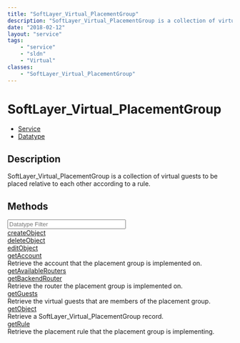 ```yaml
---
title: "SoftLayer_Virtual_PlacementGroup"
description: "SoftLayer_Virtual_PlacementGroup is a collection of virtual guests to be placed relative to each other according to a ru... "
date: "2018-02-12"
layout: "service"
tags:
    - "service"
    - "sldn"
    - "Virtual"
classes:
    - "SoftLayer_Virtual_PlacementGroup"
---
```

# SoftLayer_Virtual_PlacementGroup
<div id='service-datatype'>
    <ul id='sldn-reference-tabs'>
    <li id='service'> <a href='/reference/services/SoftLayer_Virtual_PlacementGroup' >Service</a></li>    <li id='datatype'> <a href='/reference/datatypes/SoftLayer_Virtual_PlacementGroup' >Datatype</a></li>
    </ul>
</div>

## Description
SoftLayer_Virtual_PlacementGroup is a collection of virtual guests to be placed relative to each other according to a rule. 



        
<div id="properties" class="content">
    <h2>Methods</h2>
    <div class="view-filters">
        <div class="clearfix">
            <div class="search-input-box">
                <input placeholder="Datatype Filter" onkeyup="titleSearch(inputId='edit-combine', divId='method-div', elementClass='method-row')" 
                    type="text" id="edit-combine" value="" size="30" maxlength="128" class="form-text">
            </div>
        </div>
    </div>
    <div id="method-div">
            <div class="method-row">
                        <span class='view-field-title'><a href='/reference/services/SoftLayer_Virtual_PlacementGroup/createObject'> createObject</a> </span>
            <div class='views-field-body'></div>
        </div>
            <div class="method-row">
                        <span class='view-field-title'><a href='/reference/services/SoftLayer_Virtual_PlacementGroup/deleteObject'> deleteObject</a> </span>
            <div class='views-field-body'></div>
        </div>
            <div class="method-row">
                        <span class='view-field-title'><a href='/reference/services/SoftLayer_Virtual_PlacementGroup/editObject'> editObject</a> </span>
            <div class='views-field-body'></div>
        </div>
            <div class="method-row">
                        <span class='view-field-title'><a href='/reference/services/SoftLayer_Virtual_PlacementGroup/getAccount'> getAccount</a> </span>
            <div class='views-field-body'>Retrieve the account that the placement group is implemented on.</div>
        </div>
            <div class="method-row">
                        <span class='view-field-title'><a href='/reference/services/SoftLayer_Virtual_PlacementGroup/getAvailableRouters'> getAvailableRouters</a> </span>
            <div class='views-field-body'></div>
        </div>
            <div class="method-row">
                        <span class='view-field-title'><a href='/reference/services/SoftLayer_Virtual_PlacementGroup/getBackendRouter'> getBackendRouter</a> </span>
            <div class='views-field-body'>Retrieve the router the placement group is implemented on.</div>
        </div>
            <div class="method-row">
                        <span class='view-field-title'><a href='/reference/services/SoftLayer_Virtual_PlacementGroup/getGuests'> getGuests</a> </span>
            <div class='views-field-body'>Retrieve the virtual guests that are members of the placement group.</div>
        </div>
            <div class="method-row">
                        <span class='view-field-title'><a href='/reference/services/SoftLayer_Virtual_PlacementGroup/getObject'> getObject</a> </span>
            <div class='views-field-body'>Retrieve a SoftLayer_Virtual_PlacementGroup record.</div>
        </div>
            <div class="method-row">
                        <span class='view-field-title'><a href='/reference/services/SoftLayer_Virtual_PlacementGroup/getRule'> getRule</a> </span>
            <div class='views-field-body'>Retrieve the placement rule that the placement group is implementing.</div>
        </div>
        </div>
</div>


